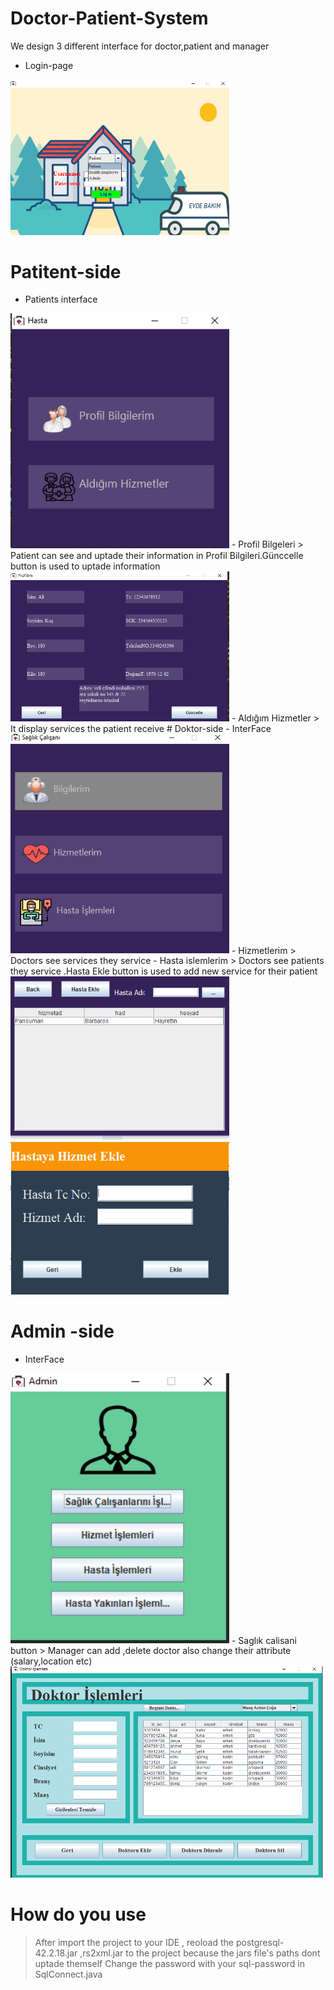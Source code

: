# Doctor-Patient-System
 We design 3 different interface for doctor,patient and manager
 
 
- Login-page 
 <img src="img/login.png" width =350/>
 
# Patitent-side  
- Patients interface  
<img src="img/patien_login.png" width =350/>  
- Profil Bilgeleri
> Patient can see and uptade their information in Profil Bilgileri.Günccelle button is used to uptade information
<img src="img/Patient_profile.png" width =350/>  
- Aldığım Hizmetler
> It display services the patient receive
# Doktor-side
- InterFace
<img src="img/emp_login.png" width =350/> 
- Hizmetlerim
> Doctors see services they service
- Hasta islemlerim
> Doctors see  patients they service .Hasta Ekle button is used to add new service for their patient
<img src="img/Doctor_patien.png" width =350/> 
<img src="img/add_patient.png" width =350/> 

# Admin -side  
- InterFace  
<img src="img/admin.png" width =350/> 
- Saglık calisani button
> Manager can add ,delete doctor also change their attribute (salary,location etc)
<img src="img/insert-doktor.png" width =500/> 


# How do you use
> After import the project to  your  IDE , reoload the postgresql-42.2.18.jar ,rs2xml.jar to the project because the jars file's paths dont uptade themself
> Change the password with your sql-password in SqlConnect.java


